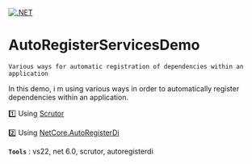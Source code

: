 [![.NET](https://github.com/aimenux/AutoRegisterServicesDemo/actions/workflows/ci.yml/badge.svg)](https://github.com/aimenux/AutoRegisterServicesDemo/actions/workflows/ci.yml)

# AutoRegisterServicesDemo
```
Various ways for automatic registration of dependencies within an application
```

In this demo, i m using various ways in order to automatically register dependencies within an application.
>
:one: Using [Scrutor](https://github.com/khellang/Scrutor)
>
:two: Using [NetCore.AutoRegisterDi](https://github.com/JonPSmith/NetCore.AutoRegisterDi)
>
>
**`Tools`** : vs22, net 6.0, scrutor, autoregisterdi
